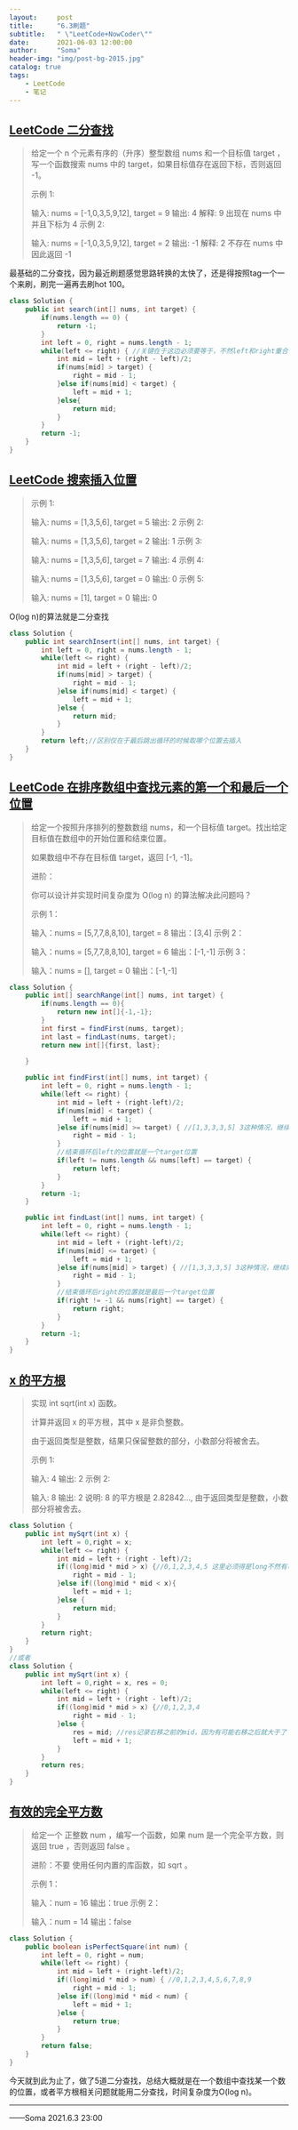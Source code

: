 ```yaml
---
layout:     post
title:      "6.3刷题"
subtitle:   " \"LeetCode+NowCoder\""
date:       2021-06-03 12:00:00
author:     "Soma"
header-img: "img/post-bg-2015.jpg"
catalog: true
tags:
    - LeetCode
    - 笔记
---
```


## [ LeetCode   二分查找](https://leetcode-cn.com/problems/binary-search/)

> 给定一个 n 个元素有序的（升序）整型数组 nums 和一个目标值 target  ，写一个函数搜索 nums 中的 target，如果目标值存在返回下标，否则返回 -1。
>
> 
>示例 1:
> 
>输入: nums = [-1,0,3,5,9,12], target = 9
>输出: 4
> 解释: 9 出现在 nums 中并且下标为 4
> 示例 2:
> 
>输入: nums = [-1,0,3,5,9,12], target = 2
> 输出: -1
> 解释: 2 不存在 nums 中因此返回 -1

最基础的二分查找，因为最近刷题感觉思路转换的太快了，还是得按照tag一个一个来刷，刷完一遍再去刷hot 100。

```java
class Solution {
    public int search(int[] nums, int target) {
        if(nums.length == 0) {
            return -1;
        }
        int left = 0, right = nums.length - 1;
        while(left <= right) { //关键在于这边必须要等于，不然left和right重合的时候他就不判断了
            int mid = left + (right - left)/2;
            if(nums[mid] > target) {
                right = mid - 1;
            }else if(nums[mid] < target) {
                left = mid + 1;
            }else{
                return mid;
            }
        }
        return -1;
    }
}
```

## [ LeetCode   搜索插入位置](https://leetcode-cn.com/problems/search-insert-position/)

> 示例 1:
>
> 输入: nums = [1,3,5,6], target = 5
> 输出: 2
> 示例 2:
>
> 输入: nums = [1,3,5,6], target = 2
> 输出: 1
> 示例 3:
>
> 输入: nums = [1,3,5,6], target = 7
> 输出: 4
> 示例 4:
>
> 输入: nums = [1,3,5,6], target = 0
> 输出: 0
> 示例 5:
>
> 输入: nums = [1], target = 0
> 输出: 0

O(log n)的算法就是二分查找

```java
class Solution {
    public int searchInsert(int[] nums, int target) {
        int left = 0, right = nums.length - 1;
        while(left <= right) {
            int mid = left + (right - left)/2;
            if(nums[mid] > target) {
                right = mid - 1;
            }else if(nums[mid] < target) {
                left = mid + 1;
            }else {
                return mid;
            }
        }
        return left;//区别仅在于最后跳出循环的时候取哪个位置去插入
    }
}
```

## [ LeetCode   在排序数组中查找元素的第一个和最后一个位置](https://leetcode-cn.com/problems/find-first-and-last-position-of-element-in-sorted-array/)

> 给定一个按照升序排列的整数数组 nums，和一个目标值 target。找出给定目标值在数组中的开始位置和结束位置。
>
> 如果数组中不存在目标值 target，返回 [-1, -1]。
>
> 进阶：
>
> 你可以设计并实现时间复杂度为 O(log n) 的算法解决此问题吗？
>
>
> 示例 1：
>
> 输入：nums = [5,7,7,8,8,10], target = 8
> 输出：[3,4]
> 示例 2：
>
> 输入：nums = [5,7,7,8,8,10], target = 6
> 输出：[-1,-1]
> 示例 3：
>
> 输入：nums = [], target = 0
> 输出：[-1,-1]

```java
class Solution {
    public int[] searchRange(int[] nums, int target) {
        if(nums.length == 0){
            return new int[]{-1,-1};
        }
        int first = findFirst(nums, target);
        int last = findLast(nums, target);
        return new int[]{first, last};

    }
    
    public int findFirst(int[] nums, int target) {
        int left = 0, right = nums.length - 1;
        while(left <= right) {
            int mid = left + (right-left)/2;
            if(nums[mid] < target) {
                left = mid + 1;
            }else if(nums[mid] >= target) { //[1,3,3,3,5] 3这种情况，继续向左找
                right = mid - 1;
            }
            //结束循环后left的位置就是一个target位置
            if(left != nums.length && nums[left] == target) {
                return left;
            }
        }
        return -1;
    }

    public int findLast(int[] nums, int target) {
        int left = 0, right = nums.length - 1;
        while(left <= right) {
            int mid = left + (right-left)/2;
            if(nums[mid] <= target) {
                left = mid + 1;
            }else if(nums[mid] > target) { //[1,3,3,3,5] 3这种情况，继续向右找
                right = mid - 1;
            }
            //结束循环后right的位置就是最后一个target位置
            if(right != -1 && nums[right] == target) {
                return right;
            }
        }
        return -1;
    }
}
```

## [x 的平方根](https://leetcode-cn.com/problems/sqrtx/)

> 实现 int sqrt(int x) 函数。
>
> 计算并返回 x 的平方根，其中 x 是非负整数。
>
> 由于返回类型是整数，结果只保留整数的部分，小数部分将被舍去。
>
> 示例 1:
>
> 输入: 4
> 输出: 2
> 示例 2:
>
> 输入: 8
> 输出: 2
> 说明: 8 的平方根是 2.82842..., 
>      由于返回类型是整数，小数部分将被舍去。

```java
class Solution {
    public int mySqrt(int x) {
        int left = 0,right = x;
        while(left <= right) {
            int mid = left + (right - left)/2;
            if((long)mid * mid > x) {//0,1,2,3,4,5 这里必须得是long不然有可能超过2^15-1
                right = mid - 1;
            }else if((long)mid * mid < x){
                left = mid + 1;
            }else {
                return mid;
            }
        }
        return right;
    }
}
//或者
class Solution {
    public int mySqrt(int x) {
        int left = 0,right = x, res = 0;
        while(left <= right) {
            int mid = left + (right - left)/2;
            if((long)mid * mid > x) {//0,1,2,3,4
                right = mid - 1;
            }else {
                res = mid; //res记录右移之前的mid，因为有可能右移之后就大于了
                left = mid + 1;
            }
        }
        return res;
    }
}
```

## [有效的完全平方数](https://leetcode-cn.com/problems/valid-perfect-square/)

> 给定一个 正整数 num ，编写一个函数，如果 num 是一个完全平方数，则返回 true ，否则返回 false 。
>
> 进阶：不要 使用任何内置的库函数，如  sqrt 。
>
>  
>
> 示例 1：
>
> 输入：num = 16
> 输出：true
> 示例 2：
>
> 输入：num = 14
> 输出：false

```java
class Solution {
    public boolean isPerfectSquare(int num) {
        int left = 0, right = num;
        while(left <= right) {
            int mid = left + (right-left)/2;
            if((long)mid * mid > num) { //0,1,2,3,4,5,6,7,8,9
                right = mid - 1;
            }else if((long)mid * mid < num) {
                left = mid + 1;
            }else {
                return true;
            }
        }
        return false;
    }
}
```



今天就到此为止了，做了5道二分查找，总结大概就是在一个数组中查找某一个数的位置，或者平方根相关问题就能用二分查找，时间复杂度为O(log n)。

--------

——Soma 2021.6.3 23:00

